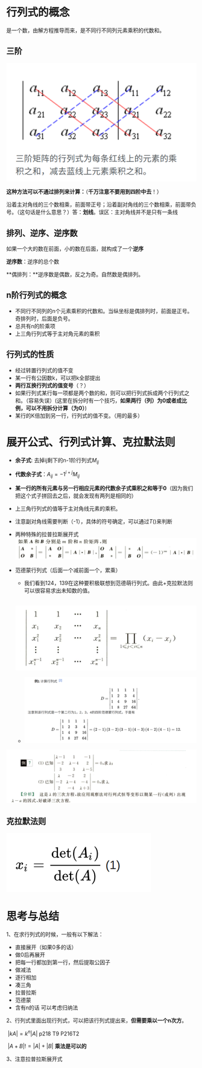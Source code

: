 # 行列式的概念

是一个数，由解方程推导而来，是不同行不同列元素乘积的代数和。

## 三阶

![image-20220627162127595](https://raw.githubusercontent.com/Alemdx/pic-bed/master/linear/image-20220627162127595.png)

**这种方法可以不通过排列来计算：**（**千万注意不要用到四阶中去**！）

沿着主对角线的三个数相乘，前面带正号；沿着副对角线的三个数相乘，前面带负号。（这句话是什么意思？）答：**划线**。误区：主对角线并不是只有一条线

## 排列、逆序、逆序数

如果一个大的数在前面，小的数在后面，就构成了一个**逆序**

**逆序数**：逆序的总个数

**偶排列：**逆序数是偶数，反之为奇。自然数是偶排列。

## n阶行列式的概念

+ 不同行不同列的n个元素乘积的代数和。当纵坐标是偶排列时，前面是正号。奇排列时，后面是负号。
+ 总共有n的阶乘项
+ 上三角行列式等于主对角元素的乘积

## 行列式的性质

+ 经过转置行列式的值不变
+ 某一行有公因数k，可以把k全部提出
+ **两行互换行列式的值变号**（？）
+ 如果行列式某行每一项都是两个数的和，则可以把行列式拆成两个行列式之和。（容易失误）(这里在拆分时有一个技巧，**如果两行（列）为0或者成比例，可以不用拆分计算（为0）**)
+ 某行的K倍加到另一行，行列式的值不变。（用的最多）

# 展开公式、行列式计算、克拉默法则

+ **余子式**: 去掉ij剩下的n-1阶行列式$M_{ij}$
+ **代数余子式**：$A_{ij}=-1^{i+j}M_{ij}$
+ **某一行的所有元素与另一行相应元素的代数余子式乘积之和等于0**（因为我们把这个式子拼回去之后，就会发现有两列是相同的）
+ 上三角行列式的值等于主对角线元素的乘积。
+ 注意副对角线需要判断（-1），具体的符号确定，可以通过$T()$来判断
+ 两种特殊的拉普拉斯展开式![image-20220618143547136](https://raw.githubusercontent.com/Alemdx/pic-bed/master/linear/image-20220618143547136.png)



+ 范德蒙行列式（后面一个减前面一个，累乘）

  + 我们看到124，139在这种要积极联想到范德萌行列式。由此+克拉默法则可以很容易求出未知数的值。

  ​	![image-20220618143821642](https://raw.githubusercontent.com/Alemdx/pic-bed/master/linear/image-20220618143821642.png)

  + ![image-20220626201052859](https://raw.githubusercontent.com/Alemdx/pic-bed/master/linear/image-20220626201052859.png)


![image-20220618151518218](https://raw.githubusercontent.com/Alemdx/pic-bed/master/linear/image-20220618151518218.png)



## 克拉默法则

![image-20220826120107220](https://raw.githubusercontent.com/Alemdx/pic-bed/master/math2/image-20220826120107220.png)

# 思考与总结

1、在求行列式的时候，一般有以下解法：

+ 直接展开（如果0多的话）
+ 做0后再展开
+ 把每一行都加到第一行，然后提取公因子
+ 做减法
+ 逐行相加
+ 凑三角
+ 拉普拉斯
+ 范德蒙
+ 含有n的话 可以考虑归纳法

2、行列式里面出现行列式，可以把该行列式提出来，**但需要乘以一个n次方**。

​	 $|kA|=k^n|A|$   p218 T9 P216T2

​	$|A+B|!=|A|+|B|$ **乘法是可以的**

3、注意拉普拉斯展开式

